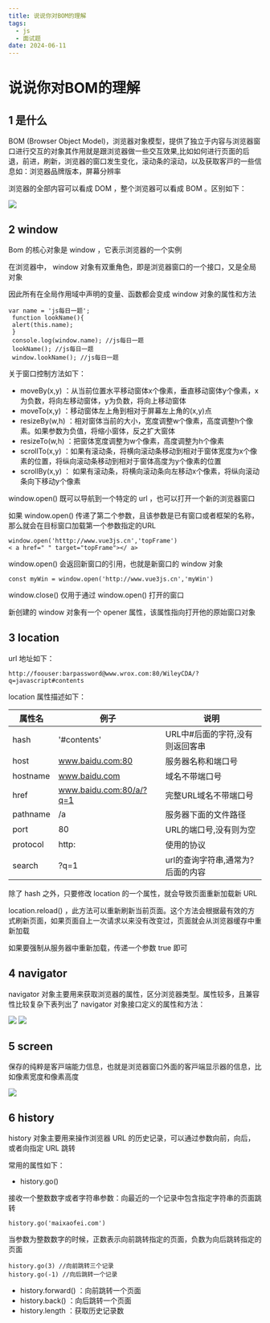```yaml
---
title: 说说你对BOM的理解
tags:
  - js
  - 面试题
date: 2024-06-11
---
```


# 说说你对BOM的理解

## 1 是什么

BOM (Browser Object Model)，浏览器对象模型，提供了独⽴于内容与浏览器窗⼝进⾏交互的对象其作⽤就是跟浏览器做⼀些交互效果,⽐如如何进⾏⻚⾯的后退，前进，刷新，浏览器的窗⼝发⽣变化，滚动条的滚动，以及获取客⼾的⼀些信息如：浏览器品牌版本，屏幕分辨率

浏览器的全部内容可以看成 DOM ，整个浏览器可以看成 BOM 。区别如下：

![](https://f.pz.al/pzal/2024/06/11/b22994e43801e.png)

## 2 window

Bom 的核⼼对象是 window ，它表⽰浏览器的⼀个实例

在浏览器中， window 对象有双重⻆⾊，即是浏览器窗⼝的⼀个接⼝，⼜是全局对象

因此所有在全局作⽤域中声明的变量、函数都会变成 window 对象的属性和⽅法

```JS
var name = 'js每⽇⼀题';
 function lookName(){
 alert(this.name);
 }
 console.log(window.name); //js每⽇⼀题
 lookName(); //js每⽇⼀题
 window.lookName(); //js每⽇⼀题
```

关于窗⼝控制⽅法如下：
- moveBy(x,y) ：从当前位置⽔平移动窗体x个像素，垂直移动窗体y个像素，x为负数，将向左移动窗体，y为负数，将向上移动窗体
- moveTo(x,y) ：移动窗体左上⻆到相对于屏幕左上⻆的(x,y)点
- resizeBy(w,h) ：相对窗体当前的⼤⼩，宽度调整w个像素，⾼度调整h个像素。如果参数为负值，将缩⼩窗体，反之扩⼤窗体
- resizeTo(w,h) ：把窗体宽度调整为w个像素，⾼度调整为h个像素
- scrollTo(x,y) ：如果有滚动条，将横向滚动条移动到相对于窗体宽度为x个像素的位置，将纵向滚动条移动到相对于窗体⾼度为y个像素的位置
- scrollBy(x,y) ： 如果有滚动条，将横向滚动条向左移动x个像素，将纵向滚动条向下移动y个像素

window.open() 既可以导航到⼀个特定的 url ，也可以打开⼀个新的浏览器窗⼝

如果 window.open() 传递了第⼆个参数，且该参数是已有窗⼝或者框架的名称，那么就会在⽬标窗⼝加载第⼀个参数指定的URL

```JS
window.open('htttp://www.vue3js.cn','topFrame')
< a href=" " target="topFrame"></ a>
```

window.open() 会返回新窗⼝的引⽤，也就是新窗⼝的 window 对象

```JS
const myWin = window.open('http://www.vue3js.cn','myWin')
```

window.close() 仅⽤于通过 window.open() 打开的窗⼝

新创建的 window 对象有⼀个 opener 属性，该属性指向打开他的原始窗⼝对象

## 3 location

url 地址如下：

```JS
http://foouser:barpassword@www.wrox.com:80/WileyCDA/?q=javascript#contents
```

location 属性描述如下：

| 属性名|例子| 说明|
|---|---|---|
|hash|'#contents'|URL中#后面的字符,没有则返回客串|
|host|www.baidu.com:80|服务器名称和端口号|
|hostname|www.baidu.com|域名不带端口号|
|href|www.baidu.com:80/a/?q=1|完整URL域名不带端口号|
|pathname|/a|服务器下面的文件路径|
|port|80|URL的端口号,没有则为空|
|protocol|http:|使用的协议|
|search|?q=1|url的查询字符串,通常为?后面的内容|

除了 hash 之外，只要修改 location 的⼀个属性，就会导致⻚⾯重新加载新 URL

location.reload() ，此⽅法可以重新刷新当前⻚⾯。这个⽅法会根据最有效的⽅式刷新⻚⾯，如果⻚⾯⾃上⼀次请求以来没有改变过，⻚⾯就会从浏览器缓存中重新加载

如果要强制从服务器中重新加载，传递⼀个参数 true 即可

## 4 navigator

navigator 对象主要⽤来获取浏览器的属性，区分浏览器类型。属性较多，且兼容性⽐较复杂下表列出了 navigator 对象接⼝定义的属性和⽅法：

![](https://f.pz.al/pzal/2024/06/11/76c621c71c717.png)
![](https://f.pz.al/pzal/2024/06/11/f63781dbcdcc3.png)

## 5 screen

保存的纯粹是客⼾端能⼒信息，也就是浏览器窗⼝外⾯的客⼾端显⽰器的信息，⽐如像素宽度和像素⾼度

![](https://f.pz.al/pzal/2024/06/11/05623b926c1af.png)

## 6 history

history 对象主要⽤来操作浏览器 URL 的历史记录，可以通过参数向前，向后，或者向指定 URL 跳转

常⽤的属性如下：
- history.go()

接收⼀个整数数字或者字符串参数：向最近的⼀个记录中包含指定字符串的⻚⾯跳转

```JS
history.go('maixaofei.com')
```

当参数为整数数字的时候，正数表⽰向前跳转指定的⻚⾯，负数为向后跳转指定的⻚⾯

```JS
history.go(3) //向前跳转三个记录
history.go(-1) //向后跳转⼀个记录
```

- history.forward() ：向前跳转⼀个⻚⾯
- history.back() ：向后跳转⼀个⻚⾯
- history.length ：获取历史记录数